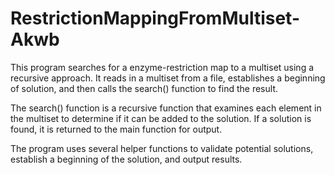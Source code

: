 # RestrictionMappingFromMultiset-Akwb
This program searches for a enzyme-restriction map to a multiset using a recursive approach. It reads in a multiset from a file, establishes a beginning of solution, and then calls the search() function to find the result.

The search() function is a recursive function that examines each element in the multiset to determine if it can be added to the solution. If a solution is found, it is returned to the main function for output.

The program uses several helper functions to validate potential solutions, establish a beginning of the solution, and output results.
